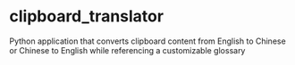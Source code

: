 # clipboard_translator
Python application that converts clipboard content from English to Chinese or Chinese to English while referencing a customizable glossary
